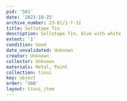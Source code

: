 ```yaml
---
pid: '561'
date: '2023-10-25'
archive_number: 23-01/1-7-12
title: Sellotape Tin
description: Sellotape Tin, blue with white
extent: '1'
condition: Good
date_unvalidated: Unknown
creator: Unknown
collector: Unknown
materials: Metal, Paint
collection: tinui
key: object
order: '560'
layout: tinui_item
---
```

